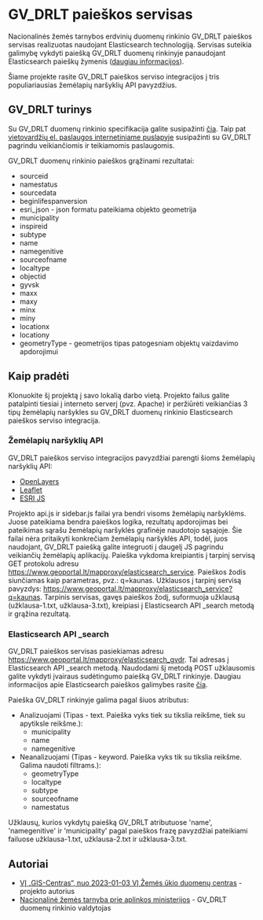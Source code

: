 # GV_DRLT paieškos servisas

Nacionalinės žemės tarnybos erdvinių duomenų rinkinio GV_DRLT paieškos servisas realizuotas naudojant Elasticsearch technologiją. Servisas suteikia galimybę vykdyti paiešką GV_DRLT duomenų rinkinyje panaudojant Elasticsearch paieškų žymenis ([daugiau informacijos](https://www.elastic.co/guide/en/elasticsearch/reference/current/search-search.html)). 

Šiame projekte rasite GV_DRLT paieškos serviso integracijos į tris populiariausias žemėlapių naršyklių API pavyzdžius. 

## GV_DRLT turinys

Su GV_DRLT duomenų rinkinio specifikacija galite susipažinti [čia](https://www.geoportal.lt/download/Specifikacijos/GV_DRLT-duomenu-specifikacija.pdf). Taip pat [vietovardžių el. paslaugos internetiniame puslapyje](https://www.geoportal.lt/vietovardziai/) susipažinti su GV_DRLT pagrindu veikiančiomis ir teikiamomis paslaugomis.

GV_DRLT duomenų rinkinio paieškos grąžinami rezultatai:
* sourceid
* namestatus
* sourcedata
* beginlifespanversion
* esri_json - json formatu pateikiama objekto geometrija
* municipality
* inspireid
* subtype
* name
* namegenitive
* sourceofname
* localtype
* objectid
* gyvsk
* maxx
* maxy
* minx
* miny
* locationx
* locationy
* geometryType - geometrijos tipas patogesniam objektų vaizdavimo apdorojimui

## Kaip pradėti

Klonuokite šį projektą į savo lokalią darbo vietą. Projekto failus galite patalpinti tiesiai į interneto serverį (pvz. Apache) ir peržiūrėti veikiančias 3 tipų žemėlapių naršykles su GV_DRLT duomenų rinkinio Elasticsearch paieškos serviso integracija.

### Žemėlapių naršyklių API

GV_DRLT paieškos serviso integracijos pavyzdžiai parengti šioms žemėlapių naršyklių API:
* [OpenLayers](https://openlayers.org/)
* [Leaflet](https://leafletjs.com/)
* [ESRI JS](https://developers.arcgis.com/javascript/)

Projekto api.js ir sidebar.js failai yra bendri visoms žemėlapių naršyklėms. Juose pateikiama bendra paieškos logika, rezultatų apdorojimas bei pateikimas sąrašu žemėlapių naršyklės grafinėje naudotojo sąsajoje. Šie failai nėra pritaikyti konkrečiam žemėlapių naršyklės API, todėl, juos naudojant, GV_DRLT paiešką galite integruoti į daugelį JS pagrindu veikiančių žemėlapių aplikacijų.
Paieška vykdoma kreipiantis į tarpinį servisą GET protokolu adresu https://www.geoportal.lt/mapproxy/elasticsearch_service. Paieškos žodis siunčiamas kaip parametras, pvz.: q=kaunas.
Užklausos į tarpinį servisą pavyzdys: https://www.geoportal.lt/mapproxy/elasticsearch_service?q=kaunas.
Tarpinis servisas, gavęs paieškos žodį, suformuoja užklausą (užklausa-1.txt, užklausa-3.txt), kreipiasi į Elasticsearch API _search metodą ir grąžina rezultatą.

### Elasticsearch API _search

GV_DRLT paieškos servisas pasiekiamas adresu https://www.geoportal.lt/mapproxy/elasticsearch_gvdr. Tai adresas į Elasticsearch API _search metodą. Naudodami šį metodą POST užklausomis galite vykdyti įvairaus sudėtingumo paiešką GV_DRLT rinkinyje. Daugiau informacijos apie Elasticsearch paieškos galimybes rasite [čia](https://www.elastic.co/guide/en/elasticsearch/reference/current/search-search.html).

Paieška GV_DRLT rinkinyje galima pagal šiuos atributus:
* Analizuojami (Tipas - text. Paieška vyks tiek su tikslia reikšme, tiek su apytiksle reikšme.):
  - municipality
  - name
  - namegenitive
* Neanalizuojami (Tipas - keyword. Paieška vyks tik su tikslia reikšme. Galima naudoti filtrams.):
  - geometryType
  - localtype
  - subtype
  - sourceofname
  - namestatus

Užklausų, kurios vykdytų paiešką GV_DRLT atributuose 'name', 'namegenitive' ir 'municipality' pagal paieškos frazę pavyzdžiai pateikiami failuose užklausa-1.txt, užklausa-2.txt ir užklausa-3.txt.

## Autoriai

* [VĮ „GIS-Centras“, nuo 2023-01-03 VĮ Žemės ūkio duomenų centras](https://www.gis-centras.lt) - projekto autorius
* [Nacionalinė žemės tarnyba prie aplinkos ministerijos](https://www.nzt.lt) - GV_DRLT duomenų rinkinio valdytojas
